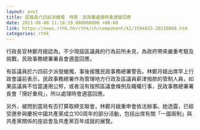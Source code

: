 ```yaml
---
layout: post
title: 區議員六四前派蠟燭　特首：民政署處理時會適當回應
date: 2021-06-08 11:18:29.000000000 +08:00
link: https://news.rthk.hk/rthk/ch/component/k2/1594815-20210608.htm
categories: rthk
---
```


行政長官林鄭月娥認為，不少現屆區議員的行為前所未見，為政府帶來嚴重考驗及挑戰，民政事務總署署長會適當回應。

有區議員於六四前夕派發蠟燭，事後接獲民政事務總署警告。林鄭月娥出席早上行政會議前表示，民政事務總署作為管理地方行政及區議員薪津撥款的管制人員，如果區議員不恰當運用公帑，或者沒有按照區議會條例及職權行事，民政事務總署署長會「揹好重飛」，所以處理時會適當回應。

另外，被問到當局有否打算取締支聯會，林鄭月娥重申會依法辦事。她透露，已經受邀參與慶祝中國共產黨成立100周年的部分活動，包括出席有關「一國兩制」與共產黨關係的座談會及共產黨百年成就的展覽。
